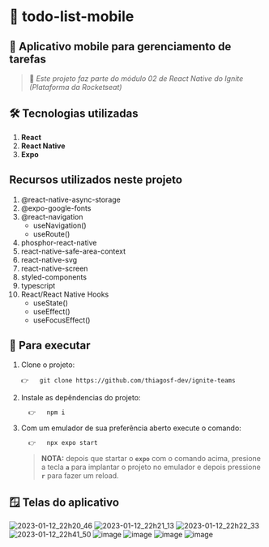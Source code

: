 # 📇 todo-list-mobile

## 📱 Aplicativo mobile para gerenciamento de tarefas

> 🚀 _Este projeto faz parte do módulo 02 de React Native do Ignite (Plataforma da Rocketseat)_

## 🛠️ Tecnologias utilizadas

1. __React__
1. __React Native__
1. __Expo__

## Recursos utilizados neste projeto

1. @react-native-async-storage
1. @expo-google-fonts
1. @react-navigation
    - useNavigation()
    - useRoute()
1. phosphor-react-native
1. react-native-safe-area-context
1. react-native-svg
1. react-native-screen
1. styled-components
1. typescript
1. React/React Native Hooks
    - useState()
    - useEffect()
    - useFocusEffect()

## 💢 Para executar

1. Clone o projeto:

      ```git
      👉   git clone https://github.com/thiagosf-dev/ignite-teams
      ```

1. Instale as depêndencias do projeto:

    ```cmd
      👉   npm i
    ```

1. Com um emulador de sua preferência aberto execute o comando:

    ```cmd
      👉   npx expo start
    ```

    > __NOTA:__ depois que startar o __`expo`__ com o comando acima, presione a tecla __`a`__ para implantar o
    projeto no emulador e depois pressione __`r`__ para fazer um reload.

## 🪟 Telas do aplicativo

![2023-01-12_22h20_46](https://user-images.githubusercontent.com/40807160/212216818-0453782c-1b49-4f46-9604-628136a61938.jpg)
![2023-01-12_22h21_13](https://user-images.githubusercontent.com/40807160/212216819-d24b3532-0ae4-4213-a533-8d44eb6b1e61.jpg)
![2023-01-12_22h22_33](https://user-images.githubusercontent.com/40807160/212216820-6e5212a5-11bf-4195-b783-f50d261253e5.jpg)
![2023-01-12_22h41_50](https://user-images.githubusercontent.com/40807160/212217696-39a1af05-8181-4b77-8370-67d4e8c0918d.jpg)
![image](https://user-images.githubusercontent.com/40807160/212217730-d2bd93c7-63eb-431b-90f2-1ba5b30ed31d.png)
![image](https://user-images.githubusercontent.com/40807160/212217848-0629f3e9-73e4-4b80-a7a0-9d98e97e2cb5.png)
![image](https://user-images.githubusercontent.com/40807160/212217906-6d78e0a5-4102-459b-9392-81db200e050f.png)
![image](https://user-images.githubusercontent.com/40807160/212217933-4bb6663a-8f44-4747-8fdf-fbbcfd879f3f.png)

